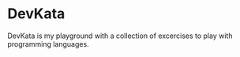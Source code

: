 # DevKata
DevKata is my playground with a collection of excercises to play with programming languages.
